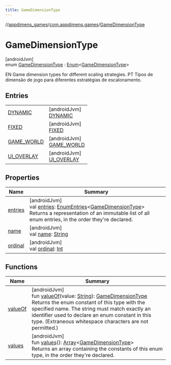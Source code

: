 ```yaml
---
title: GameDimensionType
---
```

//[appdimens_games](../../../index.html)/[com.appdimens.games](../index.html)/[GameDimensionType](index.html)



# GameDimensionType



[androidJvm]\
enum [GameDimensionType](index.html) : [Enum](https://kotlinlang.org/api/core/kotlin-stdlib/kotlin/-enum/index.html)&lt;[GameDimensionType](index.html)&gt; 

EN Game dimension types for different scaling strategies. PT Tipos de dimensão de jogo para diferentes estratégias de escalonamento.



## Entries


| | |
|---|---|
| [DYNAMIC](-d-y-n-a-m-i-c/index.html) | [androidJvm]<br>[DYNAMIC](-d-y-n-a-m-i-c/index.html) |
| [FIXED](-f-i-x-e-d/index.html) | [androidJvm]<br>[FIXED](-f-i-x-e-d/index.html) |
| [GAME_WORLD](-g-a-m-e_-w-o-r-l-d/index.html) | [androidJvm]<br>[GAME_WORLD](-g-a-m-e_-w-o-r-l-d/index.html) |
| [UI_OVERLAY](-u-i_-o-v-e-r-l-a-y/index.html) | [androidJvm]<br>[UI_OVERLAY](-u-i_-o-v-e-r-l-a-y/index.html) |


## Properties


| Name | Summary |
|---|---|
| [entries](entries.html) | [androidJvm]<br>val [entries](entries.html): [EnumEntries](https://kotlinlang.org/api/core/kotlin-stdlib/kotlin.enums/-enum-entries/index.html)&lt;[GameDimensionType](index.html)&gt;<br>Returns a representation of an immutable list of all enum entries, in the order they're declared. |
| [name](../-u-i-element-type/-l-o-a-d-i-n-g_-i-n-d-i-c-a-t-o-r/index.html#-372974862%2FProperties%2F1754880163) | [androidJvm]<br>val [name](../-u-i-element-type/-l-o-a-d-i-n-g_-i-n-d-i-c-a-t-o-r/index.html#-372974862%2FProperties%2F1754880163): [String](https://kotlinlang.org/api/core/kotlin-stdlib/kotlin/-string/index.html) |
| [ordinal](../-u-i-element-type/-l-o-a-d-i-n-g_-i-n-d-i-c-a-t-o-r/index.html#-739389684%2FProperties%2F1754880163) | [androidJvm]<br>val [ordinal](../-u-i-element-type/-l-o-a-d-i-n-g_-i-n-d-i-c-a-t-o-r/index.html#-739389684%2FProperties%2F1754880163): [Int](https://kotlinlang.org/api/core/kotlin-stdlib/kotlin/-int/index.html) |


## Functions


| Name | Summary |
|---|---|
| [valueOf](value-of.html) | [androidJvm]<br>fun [valueOf](value-of.html)(value: [String](https://kotlinlang.org/api/core/kotlin-stdlib/kotlin/-string/index.html)): [GameDimensionType](index.html)<br>Returns the enum constant of this type with the specified name. The string must match exactly an identifier used to declare an enum constant in this type. (Extraneous whitespace characters are not permitted.) |
| [values](values.html) | [androidJvm]<br>fun [values](values.html)(): [Array](https://kotlinlang.org/api/core/kotlin-stdlib/kotlin/-array/index.html)&lt;[GameDimensionType](index.html)&gt;<br>Returns an array containing the constants of this enum type, in the order they're declared. |
